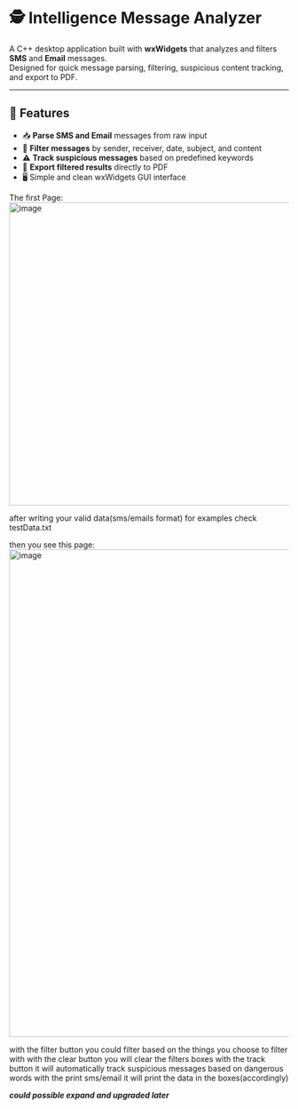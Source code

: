 # 🕵️ Intelligence Message Analyzer

A C++ desktop application built with **wxWidgets** that analyzes and filters **SMS** and **Email** messages.  
Designed for quick message parsing, filtering, suspicious content tracking, and export to PDF.

---

## 🚀 Features

- 📥 **Parse SMS and Email** messages from raw input
- 🎯 **Filter messages** by sender, receiver, date, subject, and content
- ⚠️ **Track suspicious messages** based on predefined keywords
- 🧾 **Export filtered results** directly to PDF
- 🖥️ Simple and clean wxWidgets GUI interface


The first Page:
<img width="804" height="546" alt="image" src="https://github.com/user-attachments/assets/bd18efb4-e157-4103-be56-c4753553a205" />

after writing your valid data(sms/emails format)
for examples check testData.txt

then you see this page:
<img width="829" height="878" alt="image" src="https://github.com/user-attachments/assets/166727f4-d13b-4c05-84a7-e000a160f953" />

with the filter button you could filter based on the things you choose to filter with
with the clear button you will clear the filters boxes
with the track button it will automatically track suspicious messages based on dangerous words
with the print sms/email it will print the data in the boxes(accordingly)


***could possible expand and upgraded later***
